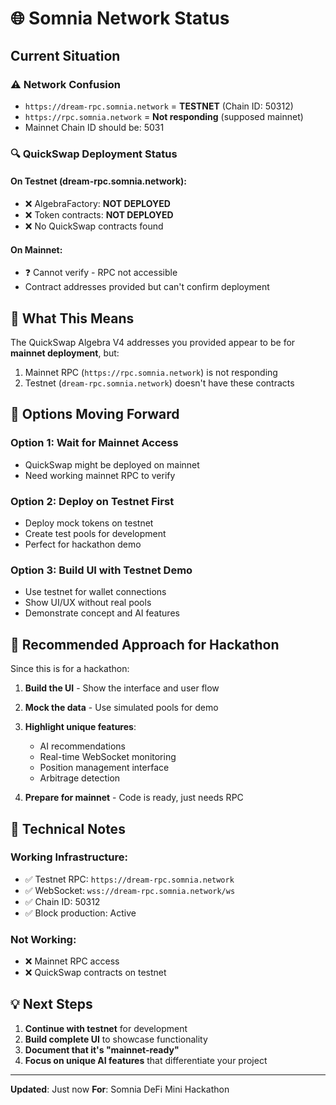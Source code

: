 # 🌐 Somnia Network Status

## Current Situation

### ⚠️ Network Confusion
- `https://dream-rpc.somnia.network` = **TESTNET** (Chain ID: 50312)
- `https://rpc.somnia.network` = **Not responding** (supposed mainnet)
- Mainnet Chain ID should be: 5031

### 🔍 QuickSwap Deployment Status

#### On Testnet (dream-rpc.somnia.network):
- ❌ AlgebraFactory: **NOT DEPLOYED**
- ❌ Token contracts: **NOT DEPLOYED**
- ❌ No QuickSwap contracts found

#### On Mainnet:
- ❓ Cannot verify - RPC not accessible
- Contract addresses provided but can't confirm deployment

## 🤔 What This Means

The QuickSwap Algebra V4 addresses you provided appear to be for **mainnet deployment**, but:
1. Mainnet RPC (`https://rpc.somnia.network`) is not responding
2. Testnet (`dream-rpc.somnia.network`) doesn't have these contracts

## 🎯 Options Moving Forward

### Option 1: Wait for Mainnet Access
- QuickSwap might be deployed on mainnet
- Need working mainnet RPC to verify

### Option 2: Deploy on Testnet First
- Deploy mock tokens on testnet
- Create test pools for development
- Perfect for hackathon demo

### Option 3: Build UI with Testnet Demo
- Use testnet for wallet connections
- Show UI/UX without real pools
- Demonstrate concept and AI features

## 📝 Recommended Approach for Hackathon

Since this is for a hackathon:

1. **Build the UI** - Show the interface and user flow
2. **Mock the data** - Use simulated pools for demo
3. **Highlight unique features**:
   - AI recommendations
   - Real-time WebSocket monitoring
   - Position management interface
   - Arbitrage detection

4. **Prepare for mainnet** - Code is ready, just needs RPC

## 🔧 Technical Notes

### Working Infrastructure:
- ✅ Testnet RPC: `https://dream-rpc.somnia.network`
- ✅ WebSocket: `wss://dream-rpc.somnia.network/ws`
- ✅ Chain ID: 50312
- ✅ Block production: Active

### Not Working:
- ❌ Mainnet RPC access
- ❌ QuickSwap contracts on testnet

## 💡 Next Steps

1. **Continue with testnet** for development
2. **Build complete UI** to showcase functionality
3. **Document that it's "mainnet-ready"**
4. **Focus on unique AI features** that differentiate your project

---

**Updated**: Just now
**For**: Somnia DeFi Mini Hackathon